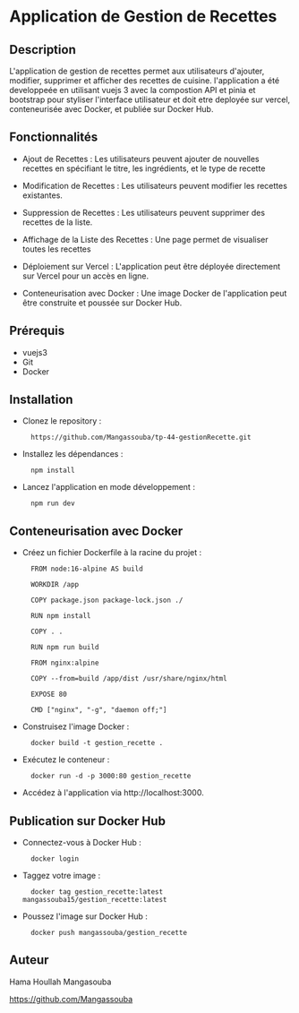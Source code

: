 
# Application de Gestion de Recettes

## Description

L'application de gestion de recettes permet aux utilisateurs d'ajouter, modifier, supprimer et afficher des recettes de cuisine.
l'application a été developpeée en utilisant vuejs 3 avec la compostion  API et pinia et bootstrap pour styliser l'interface utilisateur et doit etre deployée sur vercel, conteneurisée avec Docker, et publiée sur Docker Hub.

## Fonctionnalités

- Ajout de Recettes : Les utilisateurs peuvent ajouter de nouvelles recettes en spécifiant le titre, les ingrédients, et le type de recette

- Modification de Recettes : Les utilisateurs peuvent modifier les recettes existantes.

- Suppression de Recettes : Les utilisateurs peuvent supprimer des recettes de la liste.

- Affichage de la Liste des Recettes : Une page permet de visualiser toutes les recettes

- Déploiement sur Vercel : L'application peut être déployée directement sur Vercel pour un accès en ligne.

- Conteneurisation avec Docker : Une image Docker de l'application peut être construite et poussée sur Docker Hub.

## Prérequis

- vuejs3
- Git
- Docker

## Installation

- Clonez le repository :

        https://github.com/Mangassouba/tp-44-gestionRecette.git

- Installez les dépendances :

        npm install

- Lancez l'application en mode développement :

        npm run dev

## Conteneurisation avec Docker

- Créez un fichier Dockerfile à la racine du projet :

        FROM node:16-alpine AS build

        WORKDIR /app

        COPY package.json package-lock.json ./

        RUN npm install

        COPY . .

        RUN npm run build

        FROM nginx:alpine

        COPY --from=build /app/dist /usr/share/nginx/html

        EXPOSE 80

        CMD ["nginx", "-g", "daemon off;"]

- Construisez l'image Docker :

        docker build -t gestion_recette .

- Exécutez le conteneur :

        docker run -d -p 3000:80 gestion_recette

- Accédez à l'application via http://localhost:3000.

## Publication sur Docker Hub

- Connectez-vous à Docker Hub :

        docker login

- Taggez votre image :

        docker tag gestion_recette:latest mangassouba15/gestion_recette:latest

- Poussez l'image sur Docker Hub :

        docker push mangassouba/gestion_recette


## Auteur
Hama Houllah Mangasouba

https://github.com/Mangassouba